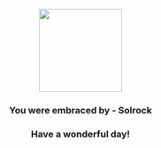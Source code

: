 <p align="center">
    <img src="https://raw.githubusercontent.com/PokeAPI/sprites/master/sprites/pokemon/338.png" width="150" height="150">
</p>
<h3 align="center">You were embraced by - <b>Solrock</b></h3>
<h3 align="center">Have a wonderful day!</h3>
